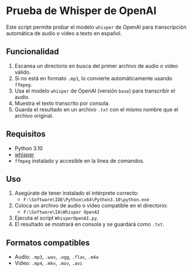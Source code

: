 # Prueba de Whisper de OpenAI

Este script permite probar el modelo `whisper` de OpenAI para transcripción automática de audio o video a texto en español.

## Funcionalidad

1. Escanea un directorio en busca del primer archivo de audio o video válido.
2. Si no está en formato `.mp3`, lo convierte automáticamente usando `ffmpeg`.
3. Usa el modelo `whisper` de OpenAI (versión `base`) para transcribir el audio.
4. Muestra el texto transcrito por consola.
5. Guarda el resultado en un archivo `.txt` con el mismo nombre que el archivo original.

## Requisitos

- Python 3.10
- [whisper](https://github.com/openai/whisper)
- `ffmpeg` instalado y accesible en la línea de comandos.

## Uso

1. Asegúrate de tener instalado el intérprete correcto:
   - `F:\Software\IDE\Python\x64\Python3.10\python.exe`
2. Coloca un archivo de audio o video compatible en el directorio:
   - `F:\Software\IA\Whisper OpenAI`
3. Ejecuta el script `WhisperOpenAI.py`.
4. El resultado se mostrará en consola y se guardará como `.txt`.

## Formatos compatibles

- Audio: `.mp3`, `.wav`, `.ogg`, `.flac`, `.m4a`
- Video: `.mp4`, `.mkv`, `.mov`, `.avi`